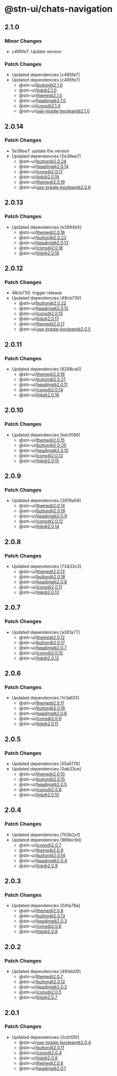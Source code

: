 # @stn-ui/chats-navigation

## 2.1.0

### Minor Changes

- c495fe7: Update version

### Patch Changes

- Updated dependencies [c495fe7]
- Updated dependencies [c495fe7]
  - @stn-ui/button@2.1.0
  - @stn-ui/link@2.1.0
  - @stn-ui/theme@2.1.0
  - @stn-ui/heading@2.1.0
  - @stn-ui/icons@2.1.0
  - @stn-ui/use-toggle-boolean@2.1.0

## 2.0.14

### Patch Changes

- 5e38ee7: update the version
- Updated dependencies [5e38ee7]
  - @stn-ui/button@2.0.24
  - @stn-ui/heading@2.0.14
  - @stn-ui/icons@2.0.17
  - @stn-ui/link@2.0.19
  - @stn-ui/theme@2.0.19
  - @stn-ui/use-toggle-boolean@2.0.6

## 2.0.13

### Patch Changes

- Updated dependencies [e2894b5]
  - @stn-ui/theme@2.0.18
  - @stn-ui/button@2.0.23
  - @stn-ui/heading@2.0.13
  - @stn-ui/icons@2.0.16
  - @stn-ui/link@2.0.18

## 2.0.12

### Patch Changes

- 48cb730: trigger release
- Updated dependencies [48cb730]
  - @stn-ui/button@2.0.22
  - @stn-ui/heading@2.0.12
  - @stn-ui/icons@2.0.15
  - @stn-ui/link@2.0.17
  - @stn-ui/theme@2.0.17
  - @stn-ui/use-toggle-boolean@2.0.5

## 2.0.11

### Patch Changes

- Updated dependencies [6298ca0]
  - @stn-ui/theme@2.0.16
  - @stn-ui/button@2.0.21
  - @stn-ui/heading@2.0.11
  - @stn-ui/icons@2.0.14
  - @stn-ui/link@2.0.16

## 2.0.10

### Patch Changes

- Updated dependencies [becf089]
  - @stn-ui/theme@2.0.15
  - @stn-ui/button@2.0.20
  - @stn-ui/heading@2.0.10
  - @stn-ui/icons@2.0.13
  - @stn-ui/link@2.0.15

## 2.0.9

### Patch Changes

- Updated dependencies [3976a56]
  - @stn-ui/theme@2.0.14
  - @stn-ui/button@2.0.19
  - @stn-ui/heading@2.0.9
  - @stn-ui/icons@2.0.12
  - @stn-ui/link@2.0.14

## 2.0.8

### Patch Changes

- Updated dependencies [73433c3]
  - @stn-ui/theme@2.0.13
  - @stn-ui/button@2.0.18
  - @stn-ui/heading@2.0.8
  - @stn-ui/icons@2.0.11
  - @stn-ui/link@2.0.13

## 2.0.7

### Patch Changes

- Updated dependencies [a261a77]
  - @stn-ui/theme@2.0.12
  - @stn-ui/button@2.0.17
  - @stn-ui/heading@2.0.7
  - @stn-ui/icons@2.0.10
  - @stn-ui/link@2.0.12

## 2.0.6

### Patch Changes

- Updated dependencies [1c1a603]
  - @stn-ui/theme@2.0.11
  - @stn-ui/button@2.0.16
  - @stn-ui/heading@2.0.6
  - @stn-ui/icons@2.0.9
  - @stn-ui/link@2.0.11

## 2.0.5

### Patch Changes

- Updated dependencies [55a5178]
- Updated dependencies [0ab33ce]
  - @stn-ui/theme@2.0.10
  - @stn-ui/button@2.0.15
  - @stn-ui/heading@2.0.5
  - @stn-ui/icons@2.0.8
  - @stn-ui/link@2.0.10

## 2.0.4

### Patch Changes

- Updated dependencies [703b2cf]
- Updated dependencies [969ec9d]
  - @stn-ui/icons@2.0.7
  - @stn-ui/theme@2.0.9
  - @stn-ui/button@2.0.14
  - @stn-ui/heading@2.0.4
  - @stn-ui/link@2.0.9

## 2.0.3

### Patch Changes

- Updated dependencies [041a78a]
  - @stn-ui/theme@2.0.8
  - @stn-ui/button@2.0.13
  - @stn-ui/heading@2.0.3
  - @stn-ui/icons@2.0.6
  - @stn-ui/link@2.0.8

## 2.0.2

### Patch Changes

- Updated dependencies [491eb09]
  - @stn-ui/theme@2.0.7
  - @stn-ui/button@2.0.12
  - @stn-ui/heading@2.0.2
  - @stn-ui/icons@2.0.5
  - @stn-ui/link@2.0.7

## 2.0.1

### Patch Changes

- Updated dependencies [0cb105f]
  - @stn-ui/use-toggle-boolean@2.0.4
  - @stn-ui/button@2.0.11
  - @stn-ui/icons@2.0.4
  - @stn-ui/link@2.0.6
  - @stn-ui/theme@2.0.6
  - @stn-ui/heading@2.0.1
